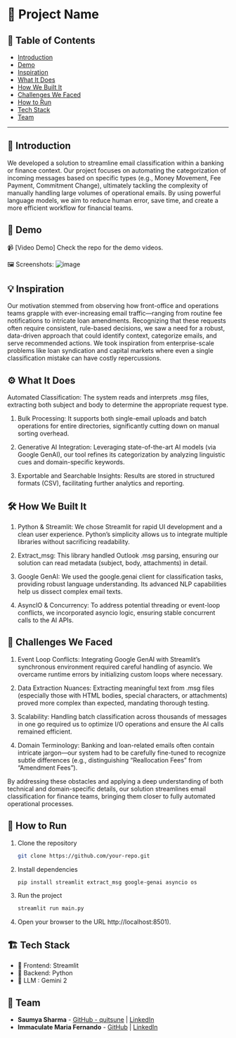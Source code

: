 # 🚀 Project Name

## 📌 Table of Contents
- [Introduction](#introduction)
- [Demo](#demo)
- [Inspiration](#inspiration)
- [What It Does](#what-it-does)
- [How We Built It](#how-we-built-it)
- [Challenges We Faced](#challenges-we-faced)
- [How to Run](#how-to-run)
- [Tech Stack](#tech-stack)
- [Team](#team)

---

## 🎯 Introduction
We developed a solution to streamline email classification within a banking or finance context. Our project focuses on automating the categorization of incoming messages based on specific types (e.g., Money Movement, Fee Payment, Commitment Change), ultimately tackling the complexity of manually handling large volumes of operational emails. By using powerful language models, we aim to reduce human error, save time, and create a more efficient workflow for financial teams.

## 🎥 Demo 
📹 [Video Demo] Check the repo for the demo videos.

🖼️ Screenshots:
![image](https://github.com/user-attachments/assets/e96cd31b-ebf9-407f-9f1d-24861094f620)


## 💡 Inspiration
Our motivation stemmed from observing how front-office and operations teams grapple with ever-increasing email traffic—ranging from routine fee notifications to intricate loan amendments. Recognizing that these requests often require consistent, rule-based decisions, we saw a need for a robust, data-driven approach that could identify context, categorize emails, and serve recommended actions. We took inspiration from enterprise-scale problems like loan syndication and capital markets where even a single classification mistake can have costly repercussions.

## ⚙️ What It Does
Automated Classification: The system reads and interprets .msg files, extracting both subject and body to determine the appropriate request type.

1. Bulk Processing: It supports both single-email uploads and batch operations for entire directories, significantly cutting down on manual sorting overhead.

2. Generative AI Integration: Leveraging state-of-the-art AI models (via Google GenAI), our tool refines its categorization by analyzing linguistic cues and domain-specific keywords.

3. Exportable and Searchable Insights: Results are stored in structured formats (CSV), facilitating further analytics and reporting.

## 🛠️ How We Built It
1. Python & Streamlit: We chose Streamlit for rapid UI development and a clean user experience. Python’s simplicity allows us to integrate multiple libraries without sacrificing readability.

2. Extract_msg: This library handled Outlook .msg parsing, ensuring our solution can read metadata (subject, body, attachments) in detail.

3. Google GenAI: We used the google.genai client for classification tasks, providing robust language understanding. Its advanced NLP capabilities help us dissect complex email texts.

4. AsyncIO & Concurrency: To address potential threading or event-loop conflicts, we incorporated asyncio logic, ensuring stable concurrent calls to the AI APIs.

## 🚧 Challenges We Faced
1. Event Loop Conflicts: Integrating Google GenAI with Streamlit’s synchronous environment required careful handling of asyncio. We overcame runtime errors by initializing custom loops where necessary.

2. Data Extraction Nuances: Extracting meaningful text from .msg files (especially those with HTML bodies, special characters, or attachments) proved more complex than expected, mandating thorough testing.

3. Scalability: Handling batch classification across thousands of messages in one go required us to optimize I/O operations and ensure the AI calls remained efficient.

4. Domain Terminology: Banking and loan-related emails often contain intricate jargon—our system had to be carefully fine-tuned to recognize subtle differences (e.g., distinguishing “Reallocation Fees” from “Amendment Fees”).

By addressing these obstacles and applying a deep understanding of both technical and domain-specific details, our solution streamlines email classification for finance teams, bringing them closer to fully automated operational processes.

## 🏃 How to Run
1. Clone the repository  
   ```sh
   git clone https://github.com/your-repo.git
   ```
2. Install dependencies  
   ```sh
   pip install streamlit extract_msg google-genai asyncio os
   ```
3. Run the project  
   ```sh
   streamlit run main.py
   ```
4. Open your browser to the URL  http://localhost:8501).

## 🏗️ Tech Stack
- 🔹 Frontend: Streamlit
- 🔹 Backend: Python
- 🔹 LLM : Gemini 2

## 👥 Team
- **Saumya Sharma** - [GitHub - quitsune](quitsune) | [LinkedIn](https://www.linkedin.com/in/saumya-sharma-4b9511194/)
- **Immaculate Maria Fernando** - [GitHub](#) | [LinkedIn](#)

